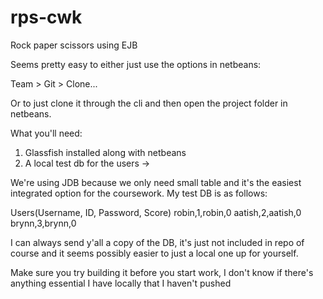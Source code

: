 # rps-cwk

Rock paper scissors using EJB

Seems pretty easy to either just use the options in netbeans:

Team > Git > Clone... 

Or to just clone it through the cli and then open the project folder in netbeans. 

What you'll need: 
1. Glassfish installed along with netbeans 
2. A local test db for the users ->

We're using JDB because we only need small table and it's the easiest integrated option for the coursework. My test DB is as follows:

Users(Username, ID, Password, Score)
robin,1,robin,0
aatish,2,aatish,0
brynn,3,brynn,0

I can always send y'all a copy of the DB, it's just not included in repo of course and it seems possibly easier to just a local one up for yourself. 

Make sure you try building it before you start work, I don't know if there's anything essential I have locally that I haven't pushed



